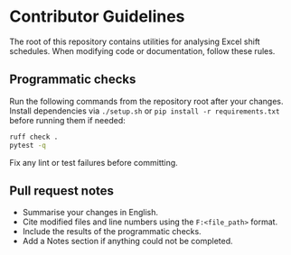 # Contributor Guidelines

The root of this repository contains utilities for analysing Excel shift schedules. When modifying code or documentation, follow these rules.

## Programmatic checks
Run the following commands from the repository root after your changes.
Install dependencies via `./setup.sh` or `pip install -r requirements.txt` before running them if needed:

```bash
ruff check .
pytest -q
```

Fix any lint or test failures before committing.

## Pull request notes
* Summarise your changes in English.
* Cite modified files and line numbers using the `F:<file_path>` format.
* Include the results of the programmatic checks.
* Add a Notes section if anything could not be completed.
